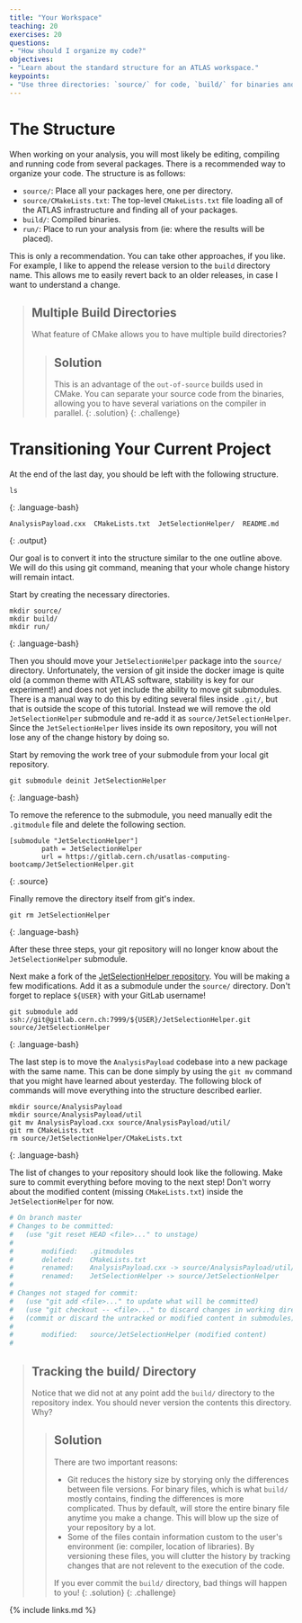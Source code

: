```yaml
---
title: "Your Workspace"
teaching: 20
exercises: 20
questions:
- "How should I organize my code?"
objectives:
- "Learn about the standard structure for an ATLAS workspace."
keypoints:
- "Use three directories: `source/` for code, `build/` for binaries and `run/` for output."
---
```


# The Structure

When working on your analysis, you will most likely be editing, compiling and running code from several packages. There is a recommended way to organize your code. The structure is as follows:

- `source/`: Place all your packages here, one per directory.
- `source/CMakeLists.txt`: The top-level `CMakeLists.txt` file loading all of the ATLAS infrastructure and finding all of your packages.
- `build/`: Compiled binaries.
- `run/`: Place to run your analysis from (ie: where the results will be placed).

This is only a recommendation. You can take other approaches, if you like. For example, I like to append the release version to the `build` directory name. This allows me to easily revert back to an older releases, in case I want to understand a change.

> ## Multiple Build Directories
>
> What feature of CMake allows you to have multiple build directories?
>
> > ## Solution
> >
> > This is an advantage of the `out-of-source` builds used in CMake. You can separate your source code from the binaries, allowing you to have several variations on the compiler in parallel.
> {: .solution}
{: .challenge}

# Transitioning Your Current Project
At the end of the last day, you should be left with the following structure.

~~~shell
ls
~~~
{: .language-bash}

~~~
AnalysisPayload.cxx  CMakeLists.txt  JetSelectionHelper/  README.md		     
~~~
{: .output}

Our goal is to convert it into the structure similar to the one outline above. We will do this using git command, meaning that your whole change history will remain intact.

Start by creating the necessary directories.

~~~shell
mkdir source/
mkdir build/
mkdir run/
~~~
{: .language-bash}

Then you should move your `JetSelectionHelper` package into the `source/` directory. Unfortunately, the version of git inside the docker image is quite old (a common theme with ATLAS software, stability is key for our experiment!) and does not yet include the ability to move git submodules. There is a manual way to do this by editing several files inside `.git/`, but that is outside the scope of this tutorial. Instead we will remove the old `JetSelectionHelper` submodule and re-add it as `source/JetSelectionHelper`. Since the `JetSelectionHelper` lives inside its own repository, you will not lose any of the change history by doing so.

Start by removing the work tree of your submodule from your local git repository.
~~~shell
git submodule deinit JetSelectionHelper
~~~
{: .language-bash}

To remove the reference to the submodule, you need manually edit the `.gitmodule` file and delete the following section.
~~~
[submodule "JetSelectionHelper"]
        path = JetSelectionHelper
        url = https://gitlab.cern.ch/usatlas-computing-bootcamp/JetSelectionHelper.git
~~~
{: .source}

Finally remove the directory itself from git's index.

~~~shell
git rm JetSelectionHelper
~~~
{: .language-bash}

After these three steps, your git repository will no longer know about the `JetSelectionHelper` submodule.

Next make a fork of the [JetSelectionHelper repository](https://gitlab.cern.ch/usatlas-computing-bootcamp-2021/JetSelectionHelper). You will be making a few modifications. Add it as a submodule under the `source/` directory. Don't forget to replace `${USER}` with your GitLab username!
~~~shell
git submodule add ssh://git@gitlab.cern.ch:7999/${USER}/JetSelectionHelper.git source/JetSelectionHelper
~~~
{: .language-bash}


The last step is to move the `AnalysisPayload` codebase into a new package with the same name. This can be done simply by using the `git mv` command that you might have learned about yesterday. The following block of commands will move everything into the structure described earlier.

~~~shell
mkdir source/AnalysisPayload
mkdir source/AnalysisPayload/util
git mv AnalysisPayload.cxx source/AnalysisPayload/util/
git rm CMakeLists.txt
rm source/JetSelectionHelper/CMakeLists.txt
~~~
{: .language-bash}

The list of changes to your repository should look like the following. Make sure to commit everything before moving to the next step! Don't worry about the modified content (missing `CMakeLists.txt`) inside the `JetSelectionHelper` for now.

```bash
# On branch master
# Changes to be committed:
#   (use "git reset HEAD <file>..." to unstage)
#
#       modified:   .gitmodules
#       deleted:    CMakeLists.txt
#       renamed:    AnalysisPayload.cxx -> source/AnalysisPayload/util/AnalysisPayload.cxx
#       renamed:    JetSelectionHelper -> source/JetSelectionHelper
#
# Changes not staged for commit:
#   (use "git add <file>..." to update what will be committed)
#   (use "git checkout -- <file>..." to discard changes in working directory)
#   (commit or discard the untracked or modified content in submodules)
#
#       modified:   source/JetSelectionHelper (modified content)
#
```

> ## Tracking the build/ Directory
>
> Notice that we did not at any point add the `build/` directory to the repository index. You should never version the contents this directory. Why?
>
> > ## Solution
> >
> > There are two important reasons:
> > - Git reduces the history size by storying only the differences between file versions. For binary files, which is what `build/` mostly contains, finding the differences is more complicated. Thus by default, will store the entire binary file anytime you make a change. This will blow up the size of your repository by a lot.
> > - Some of the files contain information custom to the user's environment (ie: compiler, location of libraries). By versioning these files, you will clutter the history by tracking changes that are not relevent to the execution of the code.
> >
> > If you ever commit the `build/` directory, bad things will happen to you!
> {: .solution}
{: .challenge}




{% include links.md %}

